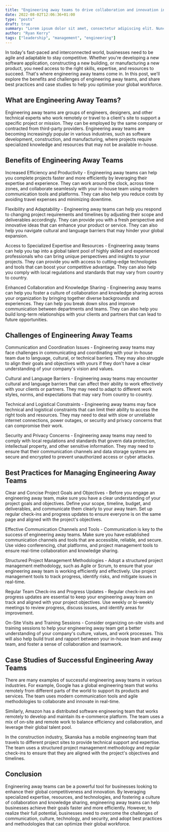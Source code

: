 ```yaml
---
title: "Engineering away teams to drive collaboration and innovation in global organisations"
date: 2022-08-02T12:06:36+01:00
type: "posts"
draft: true
summary: "Lorem ipsum dolor sit amet, consectetur adipiscing elit. Nunc a leo felis. Maecenas ut felis at felis mattis varius. Duis scelerisque placerat lorem at egestas. Morbi finibus nulla non commodo tempus."
author: "Ryan Kerry"
tags: ["leadership", "management", "engineering"]
---
```


In today's fast-paced and interconnected world, businesses need to be agile and adaptable to stay competitive. Whether you're developing a new software application, constructing a new building, or manufacturing a new product, you need access to the right skills, expertise, and resources to succeed. That's where engineering away teams come in. In this post, we'll explore the benefits and challenges of engineering away teams, and share best practices and case studies to help you optimise your global workforce.

## What are Engineering Away Teams?

Engineering away teams are groups of engineers, designers, and other technical experts who work remotely or travel to a client's site to support a specific project or mission. They can be employed by the same company or contracted from third-party providers. Engineering away teams are becoming increasingly popular in various industries, such as software development, construction, and manufacturing, where projects require specialized knowledge and resources that may not be available in-house.

## Benefits of Engineering Away Teams

Increased Efficiency and Productivity - Engineering away teams can help you complete projects faster and more efficiently by leveraging their expertise and experience. They can work around the clock, across time zones, and collaborate seamlessly with your in-house team using modern communication tools and platforms. They can also help you reduce costs by avoiding travel expenses and minimizing downtime.

Flexibility and Adaptability - Engineering away teams can help you respond to changing project requirements and timelines by adjusting their scope and deliverables accordingly. They can provide you with a fresh perspective and innovative ideas that can enhance your product or service. They can also help you navigate cultural and language barriers that may hinder your global expansion.

Access to Specialized Expertise and Resources - Engineering away teams can help you tap into a global talent pool of highly skilled and experienced professionals who can bring unique perspectives and insights to your projects. They can provide you with access to cutting-edge technologies and tools that can boost your competitive advantage. They can also help you comply with local regulations and standards that may vary from country to country.

Enhanced Collaboration and Knowledge Sharing - Engineering away teams can help you foster a culture of collaboration and knowledge sharing across your organization by bringing together diverse backgrounds and experiences. They can help you break down silos and improve communication between departments and teams. They can also help you build long-term relationships with your clients and partners that can lead to future opportunities.

## Challenges of Engineering Away Teams

Communication and Coordination Issues - Engineering away teams may face challenges in communicating and coordinating with your in-house team due to language, cultural, or technical barriers. They may also struggle to align their goals and objectives with yours if they don't have a clear understanding of your company's vision and values.

Cultural and Language Barriers - Engineering away teams may encounter cultural and language barriers that can affect their ability to work effectively with your clients or partners. They may need to adapt to different work styles, norms, and expectations that may vary from country to country.

Technical and Logistical Constraints - Engineering away teams may face technical and logistical constraints that can limit their ability to access the right tools and resources. They may need to deal with slow or unreliable internet connections, power outages, or security and privacy concerns that can compromise their work.

Security and Privacy Concerns - Engineering away teams may need to comply with local regulations and standards that govern data protection, intellectual property, and other sensitive information. They may need to ensure that their communication channels and data storage systems are secure and encrypted to prevent unauthorized access or cyber attacks.

## Best Practices for Managing Engineering Away Teams

Clear and Concise Project Goals and Objectives - Before you engage an engineering away team, make sure you have a clear understanding of your project goals and objectives. Define your scope, timeline, budget, and deliverables, and communicate them clearly to your away team. Set up regular check-ins and progress updates to ensure everyone is on the same page and aligned with the project's objectives.

Effective Communication Channels and Tools - Communication is key to the success of engineering away teams. Make sure you have established communication channels and tools that are accessible, reliable, and secure. Use video conferencing, chat platforms, and project management tools to ensure real-time collaboration and knowledge sharing.

Structured Project Management Methodologies - Adopt a structured project management methodology, such as Agile or Scrum, to ensure that your engineering away team is working efficiently and effectively. Use project management tools to track progress, identify risks, and mitigate issues in real-time.

Regular Team Check-ins and Progress Updates - Regular check-ins and progress updates are essential to keep your engineering away team on track and aligned with your project objectives. Use weekly or bi-weekly meetings to review progress, discuss issues, and identify areas for improvement.

On-Site Visits and Training Sessions - Consider organizing on-site visits and training sessions to help your engineering away team get a better understanding of your company's culture, values, and work processes. This will also help build trust and rapport between your in-house team and away team, and foster a sense of collaboration and teamwork.

## Case Studies of Successful Engineering Away Teams

There are many examples of successful engineering away teams in various industries. For example, Google has a global engineering team that works remotely from different parts of the world to support its products and services. The team uses modern communication tools and agile methodologies to collaborate and innovate in real-time.

Similarly, Amazon has a distributed software engineering team that works remotely to develop and maintain its e-commerce platform. The team uses a mix of on-site and remote work to balance efficiency and collaboration, and leverage their global talent pool.

In the construction industry, Skanska has a mobile engineering team that travels to different project sites to provide technical support and expertise. The team uses a structured project management methodology and regular check-ins to ensure that they are aligned with the project's objectives and timelines.

## Conclusion

Engineering away teams can be a powerful tool for businesses looking to enhance their global competitiveness and innovation. By leveraging specialized expertise, resources, and technologies, and fostering a culture of collaboration and knowledge sharing, engineering away teams can help businesses achieve their goals faster and more efficiently. However, to realize their full potential, businesses need to overcome the challenges of communication, culture, technology, and security, and adopt best practices and methodologies that can optimize their global workforce.

